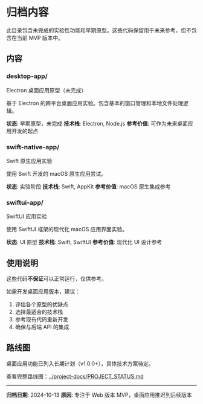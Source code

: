 # 归档内容

此目录包含未完成的实验性功能和早期原型。这些代码保留用于未来参考，但不包含在当前 MVP 版本中。

## 内容

### desktop-app/
Electron 桌面应用原型（未完成）

基于 Electron 的跨平台桌面应用实验。包含基本的窗口管理和本地文件处理逻辑。

**状态**: 早期原型，未完成
**技术栈**: Electron, Node.js
**参考价值**: 可作为未来桌面应用开发的起点

### swift-native-app/
Swift 原生应用实验

使用 Swift 开发的 macOS 原生应用尝试。

**状态**: 实验阶段
**技术栈**: Swift, AppKit
**参考价值**: macOS 原生集成参考

### swiftui-app/
SwiftUI 应用实验

使用 SwiftUI 框架的现代化 macOS 应用界面实验。

**状态**: UI 原型
**技术栈**: Swift, SwiftUI
**参考价值**: 现代化 UI 设计参考

## 使用说明

这些代码**不保证**可以正常运行，仅供参考。

如需开发桌面应用版本，建议：
1. 评估各个原型的优缺点
2. 选择最适合的技术栈
3. 参考现有代码重新开发
4. 确保与后端 API 的集成

## 路线图

桌面应用功能已列入长期计划（v1.0.0+），具体技术方案待定。

查看完整路线图：[../project-docs/PROJECT_STATUS.md](../project-docs/PROJECT_STATUS.md)

---

**归档日期**: 2024-10-13
**原因**: 专注于 Web 版本 MVP，桌面应用推迟到后续版本
